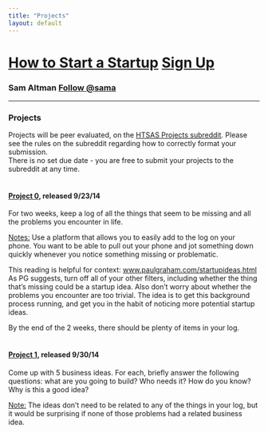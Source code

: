 ```yaml
---
title: "Projects"
layout: default
---
```


<h1><a href="/">How to Start a Startup</a> <a href="http://eepurl.com/3oe0H" class="btn btn-warning btn-sm"><span class="glyphicon glyphicon-envelope"></span> Sign Up</a></h1>
<h3> Sam Altman <a href="https://twitter.com/sama" class="twitter-follow-button" data-show-count="false" data-show-screen-name="true">Follow @sama</a></h3>
<hr />

<h3> Projects</h3>
Projects will be peer evaluated, on the <a href="http://reddit.com/r/HTSASprojects/">HTSAS Projects subreddit</a>.
Please see the rules on the subreddit regarding how to correctly format your submission.
<br>
There is no set due date - you are free to submit your projects to the subreddit at any time.
<br><br>
<h4><strong><u>Project 0</u></strong>, released 9/23/14</h4>
For two weeks, keep a log of all the things that seem to be missing and all the problems you encounter in life.

<u>Notes:</u>
Use a platform that allows you to easily add to the log on your phone. You want to be able to pull out your phone and jot something down quickly whenever you notice something missing or problematic.

This reading is helpful for context: <a href="http://www.paulgraham.com/startupideas.html">www.paulgraham.com/startupideas.html</a>
As PG suggests, turn off all of your other filters, including whether the thing that’s missing could be a startup idea. Also don’t worry about whether the problems you encounter are too trivial. The idea is to get this background process running, and get you in the habit of noticing more potential startup ideas.

By the end of the 2 weeks, there should be plenty of items in your log.
<br><br>
<h4><strong><u>Project 1</u></strong>, released 9/30/14</h4>
Come up with 5 business ideas. For each, briefly answer the following questions: what are you going to build? Who needs it? How do you know? Why is this a good idea?

<u>Note:</u> The ideas don’t need to be related to any of the things in your log, but it would be surprising if none of those problems had a related business idea.
